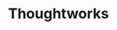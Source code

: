 ---
gid: thoughtworks
title: Thoughtworks
name: Thoughtworks
type: corporate
website_url: 'https://www.thoughtworks.com'
logo_url: 'https://www.govhack.org/wp-content/uploads/2016/07/thoughtworks.png'
sponsor_level: In Kind Sponsor
sponsor_level_id: in-kind
sponsor_level_desc: In-Kind Sponsors
jurisdiction: vic
events:
  - melbourne
is_sponsor: true
---